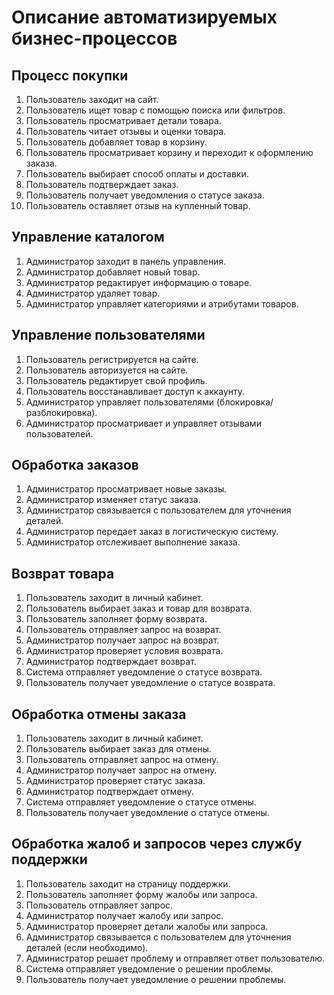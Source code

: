 # Описание автоматизируемых бизнес-процессов

## Процесс покупки
1. Пользователь заходит на сайт.
2. Пользователь ищет товар с помощью поиска или фильтров.
3. Пользователь просматривает детали товара.
4. Пользователь читает отзывы и оценки товара.
5. Пользователь добавляет товар в корзину.
6. Пользователь просматривает корзину и переходит к оформлению заказа.
7. Пользователь выбирает способ оплаты и доставки.
8. Пользователь подтверждает заказ.
9. Пользователь получает уведомления о статусе заказа.
10. Пользователь оставляет отзыв на купленный товар.

## Управление каталогом
1. Администратор заходит в панель управления.
2. Администратор добавляет новый товар.
3. Администратор редактирует информацию о товаре.
4. Администратор удаляет товар.
5. Администратор управляет категориями и атрибутами товаров.

## Управление пользователями
1. Пользователь регистрируется на сайте.
2. Пользователь авторизуется на сайте.
3. Пользователь редактирует свой профиль.
4. Пользователь восстанавливает доступ к аккаунту.
5. Администратор управляет пользователями (блокировка/разблокировка).
6. Администратор просматривает и управляет отзывами пользователей.

## Обработка заказов
1. Администратор просматривает новые заказы.
2. Администратор изменяет статус заказа.
3. Администратор связывается с пользователем для уточнения деталей.
4. Администратор передает заказ в логистическую систему.
5. Администратор отслеживает выполнение заказа.

## Возврат товара
1. Пользователь заходит в личный кабинет.
2. Пользователь выбирает заказ и товар для возврата.
3. Пользователь заполняет форму возврата.
4. Пользователь отправляет запрос на возврат.
5. Администратор получает запрос на возврат.
6. Администратор проверяет условия возврата.
7. Администратор подтверждает возврат.
8. Система отправляет уведомление о статусе возврата.
9. Пользователь получает уведомление о статусе возврата.

## Обработка отмены заказа
1. Пользователь заходит в личный кабинет.
2. Пользователь выбирает заказ для отмены.
3. Пользователь отправляет запрос на отмену.
4. Администратор получает запрос на отмену.
5. Администратор проверяет статус заказа.
6. Администратор подтверждает отмену.
7. Система отправляет уведомление о статусе отмены.
8. Пользователь получает уведомление о статусе отмены.

## Обработка жалоб и запросов через службу поддержки
1. Пользователь заходит на страницу поддержки.
2. Пользователь заполняет форму жалобы или запроса.
3. Пользователь отправляет запрос.
4. Администратор получает жалобу или запрос.
5. Администратор проверяет детали жалобы или запроса.
6. Администратор связывается с пользователем для уточнения деталей (если необходимо).
7. Администратор решает проблему и отправляет ответ пользователю.
8. Система отправляет уведомление о решении проблемы.
9. Пользователь получает уведомление о решении проблемы.
